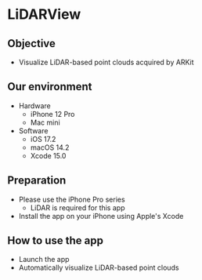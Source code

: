 # LiDARView

## Objective
+ Visualize LiDAR-based point clouds acquired by ARKit

## Our environment
+ Hardware
    + iPhone 12 Pro
    + Mac mini
+ Software
    + iOS 17.2
    + macOS 14.2
    + Xcode 15.0

## Preparation
+ Please use the iPhone Pro series
    + LiDAR is required for this app
+ Install the app on your iPhone using Apple's Xcode

## How to use the app
+ Launch the app
+ Automatically visualize LiDAR-based point clouds
